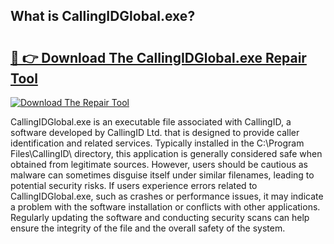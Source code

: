 ## What is CallingIDGlobal.exe? 

# <h2><a href="https://exedetect.com/download.php?CallingIDGlobal.exe">🔗 👉 Download The CallingIDGlobal.exe Repair Tool</a></h2>

[![Download The Repair Tool](https://exedetect.com/download-button.jpg)](https://exedetect.com/download.php?CallingIDGlobal.exe)

CallingIDGlobal.exe is an executable file associated with CallingID, a software developed by CallingID Ltd. that is designed to provide caller identification and related services. Typically installed in the C:\Program Files\CallingID\ directory, this application is generally considered safe when obtained from legitimate sources. However, users should be cautious as malware can sometimes disguise itself under similar filenames, leading to potential security risks. If users experience errors related to CallingIDGlobal.exe, such as crashes or performance issues, it may indicate a problem with the software installation or conflicts with other applications. Regularly updating the software and conducting security scans can help ensure the integrity of the file and the overall safety of the system.